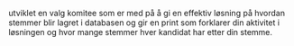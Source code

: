 utviklet en valg komitee som er med på å gi en effektiv løsning på hvordan stemmer blir lagret i databasen og gir en print som forklarer din aktivitet i løsningen og hvor mange stemmer hver kandidat har etter din stemme. 
